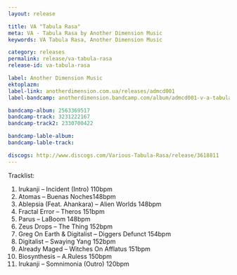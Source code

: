 ```yaml
---
layout: release

title: VA "Tabula Rasa"
meta: VA - Tabula Rasa by Another Dimension Music
keywords: VA Tabula Rasa, Another Dimension Music

category: releases
permalink: release/va-tabula-rasa
release-id: va-tabula-rasa

label: Another Dimension Music
ektoplazm: 
label-link: anotherdimension.com.ua/releases/admcd001
label-bandcamp: anotherdimension.bandcamp.com/album/admcd001-v-a-tabula-rasa-sale

bandcamp-album: 2563369517
bandcamp-track: 3231222167
bandcamp-track2: 2330700422

bandcamp-lable-album: 
bandcamp-lable-track: 

discogs: http://www.discogs.com/Various-Tabula-Rasa/release/3618811
---
```


Tracklist:

01. Irukanji – Incident (Intro) 110bpm
02. Atomas – Buenas Noches148bpm
03. Ablepsia (Feat. Ahankara) – Alien Worlds 148bpm
04. Fractal Error – Theros 151bpm
05. Parus – LaBoom 148bpm
06. Zeus Drops – The Thing 152bpm
07. Greg On Earth & Digitalist – Diggers Defunct 154bpm
08. Digitalist – Swaying Yang 152bpm
09. Already Maged – Witches On Afflatus 151bpm
10. Biosynthesis – A.Ruless 150bpm
11. Irukanji – Somnimonia (Outro) 120bpm

